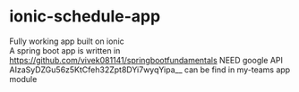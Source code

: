# ionic-schedule-app <br>
Fully working app built on ionic <br>
A spring boot app is written in https://github.com/vivek081141/springbootfundamentals
NEED google API AIzaSyDZGu56z5KtCfeh32Zpt8DYi7wyqYipa__ can be find in my-teams app module 
